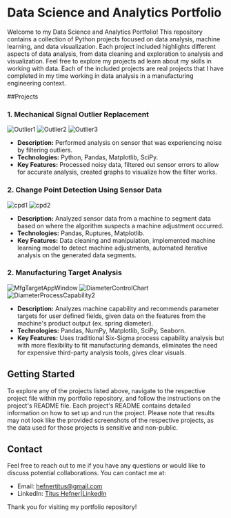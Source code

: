 # Data Science and Analytics Portfolio

Welcome to my Data Science and Analytics Portfolio! This repository contains a collection of Python projects focused on data analysis, machine learning, and data visualization. Each project included highlights different aspects of data analysis, from data cleaning and exploration to analysis and visualization. Feel free to explore my projects ad learn about my skills in working with data. Each of the included projects are real projects that I have completed in my time working in data analysis in a manufacturing engineering context.

##Projects

### 1. Mechanical Signal Outlier Replacement 
![Outlier1](https://github.com/TitusHefner/Portfolio/assets/141271376/b4a00806-0c87-4ace-bb72-e0471ac6a2bc)
![Outlier2](https://github.com/TitusHefner/Portfolio/assets/141271376/afa113ae-1e3e-475e-8be7-75d191d6fe71)
![Outlier3](https://github.com/TitusHefner/Portfolio/assets/141271376/9952d225-2a6f-4d3a-98eb-97e2cfac1100)

- **Description:** Performed analysis on sensor that was experiencing noise by filtering outliers.
- **Technologies:** Python, Pandas, Matplotlib, SciPy.
- **Key Features:** Processed noisy data, filtered out sensor errors to allow for accurate analysis, created graphs to visualize how the filter works.

### 2. Change Point Detection Using Sensor Data
![cpd1](https://github.com/TitusHefner/Portfolio/assets/141271376/c5313864-acbe-4209-a776-2dc7b7de1033)
![cpd2](https://github.com/TitusHefner/Portfolio/assets/141271376/b92c7e58-a8b0-42d1-9209-b6a07ad6666d)
- **Description:** Analyzed sensor data from a machine to segment data based on where the algorithm suspects a machine adjustment occurred.
- **Technologies:** Pandas, Ruptures, Matplotlib.
- **Key Features:** Data cleaning and manipulation, implemented machine learning model to detect machine adjustments, automated iterative analysis on the generated data segments.

### 2. Manufacturing Target Analysis
![MfgTargetAppWindow](https://github.com/TitusHefner/Portfolio/assets/141271376/4732bb11-50d6-4f59-8e95-a701ab6a0e05)
![DiameterControlChart](https://github.com/TitusHefner/Portfolio/assets/141271376/073a2267-28a4-4fd2-baea-48846e5d1a3c)
![DiameterProcessCapability2](https://github.com/TitusHefner/Portfolio/assets/141271376/9c91c32a-b786-44c4-9a59-b723c8c23d5e)

- **Description:** Analyzes machine capability and recommends parameter targets for user defined fields, given data on the features from the machine's product output (ex. spring diameter).
- **Technologies:** Pandas, NumPy, Matplotlib, SciPy, Seaborn.
- **Key Features:** Uses traditional Six-Sigma process capability analysis but with more flexibility to fit manufacturing demands, eliminates the need for expensive third-party analysis tools, gives clear visuals. 


## Getting Started

To explore any of the projects listed above, navigate to the respective project file within my portfolio repository, and follow the instructions on the project's README file. Each project's README contains detailed information on how to set up and run the project. Please note that results may not look like the provided screenshots of the respective projects, as the data used for those projects is sensitive and non-public.

## Contact

Feel free to reach out to me if you have any questions or would like to discuss potential collaborations. You can contact me at:
- Email: hefnertitus@gmail.com
- LinkedIn: [Titus Hefner|LinkedIn](www.linkedin.com/in/titus-hefner-19622124b)

Thank you for visiting my portfolio repository!

